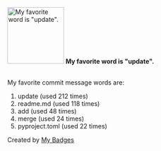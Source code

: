 <img src="https://my-badges.github.io/my-badges/favorite-word.png" alt="My favorite word is &quot;update&quot;." title="My favorite word is &quot;update&quot;." width="128">
<strong>My favorite word is &quot;update&quot;.</strong>
<br><br>

My favorite commit message words are:

1. update (used 212 times)
2. readme.md (used 118 times)
3. add (used 48 times)
4. merge (used 24 times)
5. pyproject.toml (used 22 times)


Created by <a href="https://github.com/my-badges/my-badges">My Badges</a>